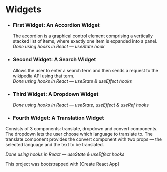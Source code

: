 # Widgets

* ### **First Widget: An Accordion Widget**
  The accordion is a graphical control element comprising a vertically stacked list of items, where exactly one item is expanded into a panel.
  *Done using hooks in React — useState hook*

* ### **Second Widget: A Search Widget**
  Allows the user to enter a search term and then sends a request to the wikipedia API using that term.  
  *Done using hooks in React — useState & useEffect hooks*

* ### **Third Widget: A Dropdown Widget**
  
  *Done using hooks in React — useState, useEffect & useRef hooks*

* ### **Fourth Widget: A Translation Widget**

Consists of 3 components: translate, dropdown and convert components. The dropdown lets the user choose which language to translate to. The translate component provides the convert component with two props — the selected language and the text to be translated. 
  
  *Done using hooks in React — useState & useEffect hooks*

This project was bootstrapped with [Create React App]



